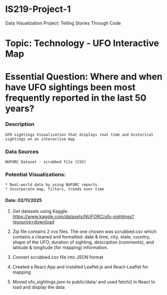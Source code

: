 # IS219-Project-1
Data Visualization Project: Telling Stories Through Code
# Topic: Technology - UFO Interactive Map
# Essential Question: Where and when have UFO sightings been most frequently reported in the last 50 years?
### Description
    UFO sightings Visualization that displays real time and historical sightings on an interactive map 
### Data Sources
    NUFORC Dataset - scrubbed file (CSV)
### Potential Visualizations: 
    * Real-world data by using NUFORC reports 
    * Incorporate map, filters, trends over time

#### Date: 02/11/2025
1. Get datasets using Kaggle: https://www.kaggle.com/datasets/NUFORC/ufo-sightings?resource=download 

2. Zip file contains 2 cvs files. The one chosen was scrubbed.csv which contains a cleaned and formatted: date & time, city, state, country, shape of the UFO, duration of sighting, description (comments), and latitude & longitude (for mapping) information. 

3. Convert scrubbed.csv file into JSON format 

4. Created a React App and installed Leaflet.js and React-Leaflet for mapping 

5. Moved ufo_sightings.json to public/data/ and used fetch() in React to load and display the data

